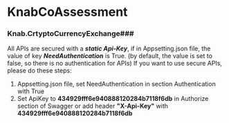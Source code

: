 # KnabCoAssessment

### Knab.CrtyptoCurrencyExchange###

All APIs are secured with a _**static Api-Key**_, if in Appsetting.json file, the value of key _**NeedAuthentication**_ is True. (by default, the value is set to false, so there is no authentication for APIs)
If you want to use secure APIs, please do these steps:
1.	Appsetting.json file, set NeedAuthentication in section Authentication with True
2.	Set ApiKey to **434929fff6e940888120284b7118f6db** in Authorize section of Swagger or add header **"X-Api-Key"** with **434929fff6e940888120284b7118f6db**
